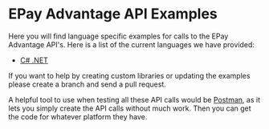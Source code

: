 EPay Advantage API Examples
======================

Here you will find language specific examples for calls to the EPay Advantage API's.  Here is a list of the current languages we have provided:

* [C# .NET](net40)

If you want to help by creating custom libraries or updating the examples please create a branch and send a pull request.

A helpful tool to use when testing all these API calls would be [Postman](https://www.getpostman.com/), as it lets you simply create the API calls without much work. Then you can get the code for whatever platform they have.
